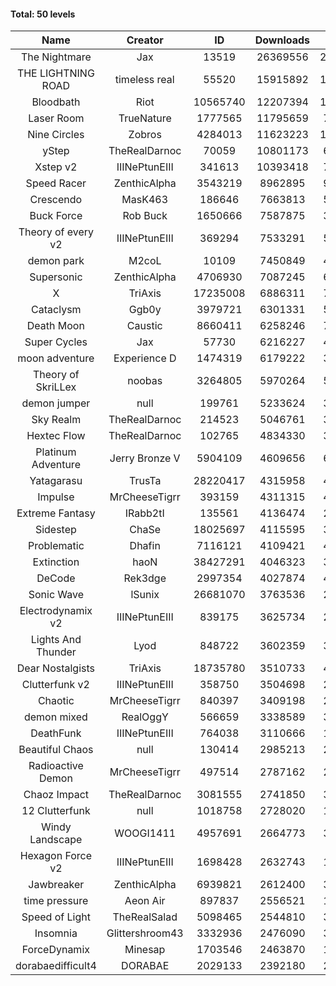 #### Total: 50 levels

| Name | Creator | ID | Downloads | Likes |
|:---:|:---:|:---:|:---:|:---:|
| The Nightmare | Jax | 13519 | 26369556 | 2439559
| THE LIGHTNING ROAD | timeless real | 55520 | 15915892 | 1450260
| Bloodbath | Riot | 10565740 | 12207394 | 1132637
| Laser Room | TrueNature | 1777565 | 11795659 | 750313
| Nine Circles | Zobros | 4284013 | 11623223 | 1195948
| yStep | TheRealDarnoc | 70059 | 10801173 | 671042
| Xstep v2 | IIINePtunEIII | 341613 | 10393418 | 771459
| Speed Racer | ZenthicAlpha | 3543219 | 8962895 | 984393
| Crescendo | MasK463 | 186646 | 7663813 | 571642
| Buck Force | Rob Buck | 1650666 | 7587875 | 389946
| Theory of every v2 | IIINePtunEIII | 369294 | 7533291 | 500898
| demon park | M2coL | 10109 | 7450849 | 454717
| Supersonic | ZenthicAlpha | 4706930 | 7087245 | 689221
| X | TriAxis | 17235008 | 6886311 | 779910
| Cataclysm | Ggb0y | 3979721 | 6301331 | 520699
| Death Moon  | Caustic | 8660411 | 6258246 | 723845
| Super Cycles | Jax | 57730 | 6216227 | 427440
| moon adventure | Experience D | 1474319 | 6179222 | 336084
| Theory of SkriLLex | noobas | 3264805 | 5970264 | 505899
| demon jumper | null | 199761 | 5233624 | 370770
| Sky Realm | TheRealDarnoc | 214523 | 5046761 | 348918
| Hextec Flow | TheRealDarnoc | 102765 | 4834330 | 346844
| Platinum Adventure | Jerry Bronze V | 5904109 | 4609656 | 639251
| Yatagarasu  | TrusTa | 28220417 | 4315958 | 411025
| Impulse | MrCheeseTigrr | 393159 | 4311315 | 461231
| Extreme Fantasy | IRabb2tI | 135561 | 4136474 | 289144
| Sidestep | ChaSe | 18025697 | 4115595 | 369367
| Problematic | Dhafin | 7116121 | 4109421 | 495720
| Extinction | haoN | 38427291 | 4046323 | 306642
| DeCode | Rek3dge | 2997354 | 4027874 | 449968
| Sonic Wave | lSunix | 26681070 | 3763536 | 276952
| Electrodynamix v2 | IIINePtunEIII | 839175 | 3625734 | 250162
| Lights And Thunder | Lyod | 848722 | 3602359 | 325810
| Dear Nostalgists | TriAxis | 18735780 | 3510733 | 448301
| Clutterfunk v2 | IIINePtunEIII | 358750 | 3504698 | 269683
| Chaotic | MrCheeseTigrr | 840397 | 3409198 | 224340
| demon mixed | RealOggY | 566659 | 3338589 | 396296
| DeathFunk | IIINePtunEIII | 764038 | 3110666 | 161981
| Beautiful Chaos | null | 130414 | 2985213 | 225576
| Radioactive Demon | MrCheeseTigrr | 497514 | 2787162 | 226434
| Chaoz Impact | TheRealDarnoc | 3081555 | 2741850 | 310645
| 12 Clutterfunk | null | 1018758 | 2728020 | 187128
| Windy Landscape | WOOGI1411 | 4957691 | 2664773 | 328147
| Hexagon Force v2 | IIINePtunEIII | 1698428 | 2632743 | 182812
| Jawbreaker | ZenthicAlpha | 6939821 | 2612400 | 321355
| time pressure | Aeon Air | 897837 | 2556521 | 175773
| Speed of Light | TheRealSalad | 5098465 | 2544810 | 325723
| Insomnia | Glittershroom43 | 3332936 | 2476090 | 336025
| ForceDynamix | Minesap | 1703546 | 2463870 | 171302
| dorabaedifficult4 | DORABAE | 2029133 | 2392180 | 205712
